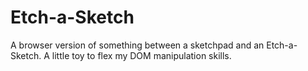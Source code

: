 # Etch-a-Sketch

A browser version of something between a sketchpad and an Etch-a-Sketch.
A little toy to flex my DOM manipulation skills.